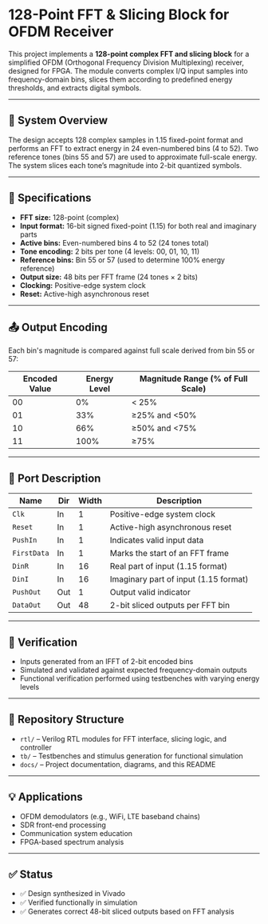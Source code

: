 # 128-Point FFT & Slicing Block for OFDM Receiver

This project implements a **128-point complex FFT and slicing block** for a simplified OFDM (Orthogonal Frequency Division Multiplexing) receiver, designed for FPGA. The module converts complex I/Q input samples into frequency-domain bins, slices them according to predefined energy thresholds, and extracts digital symbols.

---

## 📌 System Overview

The design accepts 128 complex samples in 1.15 fixed-point format and performs an FFT to extract energy in 24 even-numbered bins (4 to 52). Two reference tones (bins 55 and 57) are used to approximate full-scale energy. The system slices each tone’s magnitude into 2-bit quantized symbols.

---

## 🔧 Specifications

* **FFT size:** 128-point (complex)
* **Input format:** 16-bit signed fixed-point (1.15) for both real and imaginary parts
* **Active bins:** Even-numbered bins 4 to 52 (24 tones total)
* **Tone encoding:** 2 bits per tone (4 levels: 00, 01, 10, 11)
* **Reference bins:** Bin 55 or 57 (used to determine 100% energy reference)
* **Output size:** 48 bits per FFT frame (24 tones × 2 bits)
* **Clocking:** Positive-edge system clock
* **Reset:** Active-high asynchronous reset

---

## 📤 Output Encoding

Each bin's magnitude is compared against full scale derived from bin 55 or 57:

| Encoded Value | Energy Level | Magnitude Range (% of Full Scale) |
| ------------- | ------------ | --------------------------------- |
| 00            | 0%           | < 25%                             |
| 01            | 33%          | ≥25% and <50%                     |
| 10            | 66%          | ≥50% and <75%                     |
| 11            | 100%         | ≥75%                              |

---

## 🔄 Port Description

| Name        | Dir | Width | Description                           |
| ----------- | --- | ----- | ------------------------------------- |
| `Clk`       | In  | 1     | Positive-edge system clock            |
| `Reset`     | In  | 1     | Active-high asynchronous reset        |
| `PushIn`    | In  | 1     | Indicates valid input data            |
| `FirstData` | In  | 1     | Marks the start of an FFT frame       |
| `DinR`      | In  | 16    | Real part of input (1.15 format)      |
| `DinI`      | In  | 16    | Imaginary part of input (1.15 format) |
| `PushOut`   | Out | 1     | Output valid indicator                |
| `DataOut`   | Out | 48    | 2-bit sliced outputs per FFT bin      |

---

## 🧪 Verification

* Inputs generated from an IFFT of 2-bit encoded bins
* Simulated and validated against expected frequency-domain outputs
* Functional verification performed using testbenches with varying energy levels

---

## 📁 Repository Structure

* `rtl/` – Verilog RTL modules for FFT interface, slicing logic, and controller
* `tb/` – Testbenches and stimulus generation for functional simulation
* `docs/` – Project documentation, diagrams, and this README

---

## 💡 Applications

* OFDM demodulators (e.g., WiFi, LTE baseband chains)
* SDR front-end processing
* Communication system education
* FPGA-based spectrum analysis

---

## ✅ Status

* ✅ Design synthesized in Vivado
* ✅ Verified functionally in simulation
* ✅ Generates correct 48-bit sliced outputs based on FFT analysis
